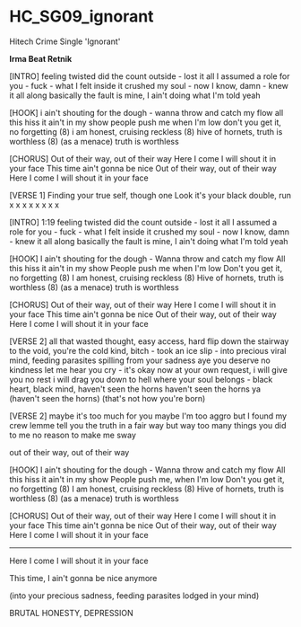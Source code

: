 # HC_SG09_ignorant
Hitech Crime Single 'Ignorant'

**Irma Beat Retnik**

[INTRO]
feeling twisted did the count outside - lost it all
I assumed a role for you - fuck - what I felt inside 
it crushed my soul - now I know, damn - knew it all along 
basically the fault is mine, I ain't doing what I'm told yeah

[HOOK]
i ain't shouting for the dough - 
wanna throw and catch my flow
all this hiss it ain't in my show
people push me when I'm low 
don't you get it, no forgetting (8)
i am honest, cruising reckless (8)
hive of hornets, truth is worthless (8)
(as a menace) truth is worthless

[CHORUS]
Out of their way, out of their way
Here I come I will shout it in your face
This time ain't gonna be nice
Out of their way, out of their way
Here I come I will shout it in your face

[VERSE 1]
Finding your true self, though one 
Look it's your black double, run
x
x
x
x
x
x
x
x

[INTRO] 1:19
feeling twisted did the count outside - lost it all
I assumed a role for you - fuck - what I felt inside 
it crushed my soul - now I know, damn - knew it all along 
basically the fault is mine, I ain't doing what I'm told yeah

[HOOK]
I ain't shouting for the dough - 
Wanna throw and catch my flow
All this hiss it ain't in my show
People push me when I'm low 
Don't you get it, no forgetting (8)
I am honest, cruising reckless (8)
Hive of hornets, truth is worthless (8)
(as a menace) truth is worthless

[CHORUS]
Out of their way, out of their way
Here I come I will shout it in your face
This time ain't gonna be nice
Out of their way, out of their way
Here I come I will shout it in your face

[VERSE 2]
all that wasted thought, easy access, hard flip
down the stairway to the void, you're the cold kind, bitch -
took an ice slip - into precious viral mind, feeding parasites spilling from your sadness aye
you deserve no kindness
let me hear you cry - it's okay now 
at your own request, i will give you no rest 
i will drag you down to hell where your soul belongs -
black heart, black mind, haven't seen the horns
haven't seen the horns ya (haven't seen the horns)
(that's not how you're born)

[VERSE 2]
maybe it's too much for you 
maybe I'm too aggro but I found my crew
lemme tell you the truth in a fair way 
but way too many things you did to me
no reason to make me sway

out of their way, out of their way

[HOOK]
I ain't shouting for the dough - 
Wanna throw and catch my flow
All this hiss it ain't in my show
People push me, when I'm low 
Don't you get it, no forgetting (8)
I am honest, cruising reckless (8)
Hive of hornets, truth is worthless (8)
(as a menace) truth is worthless

[CHORUS]
Out of their way, out of their way
Here I come I will shout it in your face
This time ain't gonna be nice
Out of their way, out of their way
Here I come I will shout it in your face





---
Here I come I will shout it in your face

This time, I ain't gonna be nice 
anymore

(into your precious sadness, feeding parasites lodged in your mind)


BRUTAL HONESTY, DEPRESSION
